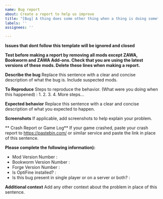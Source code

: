 ```yaml
---
name: Bug report
about: Create a report to help us improve
title: "[Bug] A thing does some other thing when a thing is doing something."
labels: ''
assignees: ''

---
```

**Issues that dont follow this template will be ignored and closed**


**Test before making a report by removing all mods except ZAWA, Bookworm and ZAWA Add-ons. Check that you are using the latest versions of these mods. Delete these lines when making a report.**


**Describe the bug**
Replace this sentence with a clear and concise description of what the bug is. Include suspected mods.

**To Reproduce**
Steps to reproduce the behavior. (What were you doing when this happened) :
1.
2.
3.
4.
More steps...

**Expected behavior**
Replace this sentence with a clear and concise description of what you expected to happen.

**Screenshots**
If applicable, add screenshots to help explain your problem.

** Crash Report or Game Log**
If your game crashed, paste your crash report to https://pastebin.com/ or similar service and paste the link in place of this sentence.

**Please complete the following information):**
 - Mod Version Number :
 - Bookworm Version Number :
 - Forge Version Number :
 - Is OptiFine installed? : 
 - Is this bug present in single player or on a server or both? :
 
**Additional context**
Add any other context about the problem in place of this sentence.
